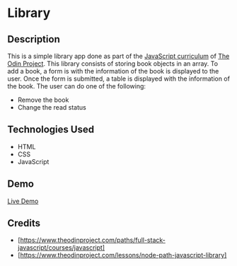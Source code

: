# Library

## Description

This is a simple library app done as part of the [JavaScript curriculum](https://www.theodinproject.com/paths/full-stack-javascript/courses/javascript) of [The Odin Project](https://www.theodinproject.com). This library consists of storing book objects in an array. To add a book, a form is with the information of the book is displayed to the user. Once the form is submitted, a table is displayed with the information of the book. The user can do one of the following:

-   Remove the book
-   Change the read status

## Technologies Used

-   HTML
-   CSS
-   JavaScript

## Demo

[Live Demo](https://seba3510.github.io/Library/)

## Credits

-   [https://www.theodinproject.com/paths/full-stack-javascript/courses/javascript]
-   [https://www.theodinproject.com/lessons/node-path-javascript-library]
